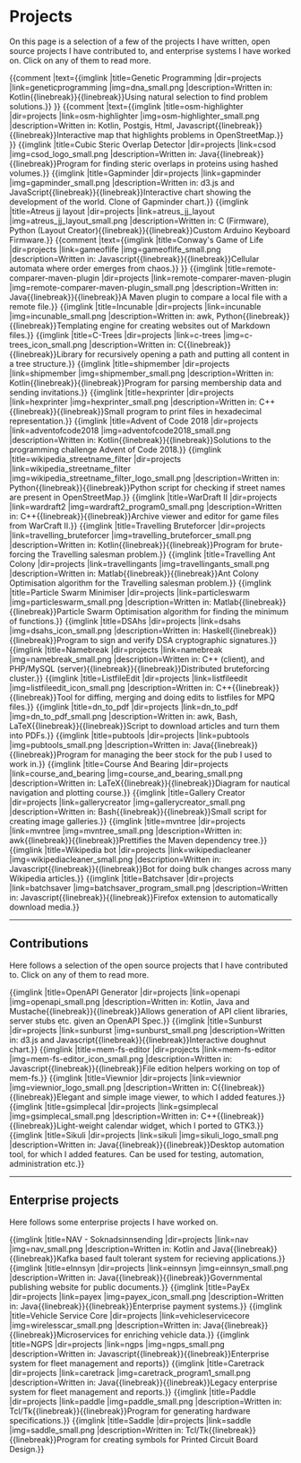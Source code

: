 # Projects

On this page is a selection of a few of the projects I have written, open source projects I have contributed to, and enterprise systems I have worked on. Click on any of them to read more.

{{comment |text={{imglink |title=Genetic Programming |dir=projects |link=geneticprogramming |img=dna_small.png |description=Written in: Kotlin{{linebreak}}{{linebreak}}Using natural selection to find problem solutions.}} }}
{{comment |text={{imglink |title=osm-highlighter |dir=projects |link=osm-highlighter |img=osm-highlighter_small.png |description=Written in: Kotlin, Postgis, Html, Javascript{{linebreak}}{{linebreak}}Interactive map that highlights problems in OpenStreetMap.}} }}
{{imglink |title=Cubic Steric Overlap Detector |dir=projects |link=csod |img=csod_logo_small.png |description=Written in: Java{{linebreak}}{{linebreak}}Program for finding steric overlaps in proteins using hashed volumes.}}
{{imglink |title=Gapminder |dir=projects |link=gapminder |img=gapminder_small.png |description=Written in: d3.js and JavaScript{{linebreak}}{{linebreak}}Interactive chart showing the development of the world. Clone of Gapminder chart.}}
{{imglink |title=Atreus jj layout |dir=projects |link=atreus_jj_layout |img=atreus_jj_layout_small.png |description=Written in: C (Firmware), Python (Layout Creator){{linebreak}}{{linebreak}}Custom Arduino Keyboard Firmware.}}
{{comment |text={{imglink |title=Conway's Game of Life |dir=projects |link=gameoflife |img=gameoflife_small.png |description=Written in: Javascript{{linebreak}}{{linebreak}}Cellular automata where order emerges from chaos.}} }}
{{imglink |title=remote-comparer-maven-plugin |dir=projects |link=remote-comparer-maven-plugin |img=remote-comparer-maven-plugin_small.png |description=Written in: Java{{linebreak}}{{linebreak}}A Maven plugin to compare a local file with a remote file.}}
{{imglink |title=Incunable |dir=projects |link=incunable |img=incunable_small.png |description=Written in: awk, Python{{linebreak}}{{linebreak}}Templating engine for creating websites out of Markdown files.}}
{{imglink |title=C-Trees |dir=projects |link=c-trees |img=c-trees_icon_small.png |description=Written in: C{{linebreak}}{{linebreak}}Library for recursively opening a path and putting all content in a tree structure.}}
{{imglink |title=shipmember |dir=projects |link=shipmember |img=shipmember_small.png |description=Written in: Kotlin{{linebreak}}{{linebreak}}Program for parsing membership data and sending invitations.}}
{{imglink |title=hexprinter |dir=projects |link=hexprinter |img=hexprinter_small.png |description=Written in: C++{{linebreak}}{{linebreak}}Small program to print files in hexadecimal representation.}}
{{imglink |title=Advent of Code 2018 |dir=projects |link=adventofcode2018 |img=adventofcode2018_small.png |description=Written in: Kotlin{{linebreak}}{{linebreak}}Solutions to the programming challenge Advent of Code 2018.}}
{{imglink |title=wikipedia_streetname_filter |dir=projects |link=wikipedia_streetname_filter |img=wikipedia_streetname_filter_logo_small.png |description=Written in: Python{{linebreak}}{{linebreak}}Python script for checking if street names are present in OpenStreetMap.}}
{{imglink |title=WarDraft II |dir=projects |link=wardraft2 |img=wardraft2_program0_small.png |description=Written in: C++{{linebreak}}{{linebreak}}Archive viewer and editor for game files from WarCraft II.}}
{{imglink |title=Travelling Bruteforcer |dir=projects |link=travelling_bruteforcer |img=travelling_bruteforcer_small.png |description=Written in: Kotlin{{linebreak}}{{linebreak}}Program for brute-forcing the Travelling salesman problem.}}
{{imglink |title=Travelling Ant Colony |dir=projects |link=travellingants |img=travellingants_small.png |description=Written in: Matlab{{linebreak}}{{linebreak}}Ant Colony Optimisation algorithm for the Travelling salesman problem.}}
{{imglink |title=Particle Swarm Minimiser |dir=projects |link=particleswarm |img=particleswarm_small.png |description=Written in: Matlab{{linebreak}}{{linebreak}}Particle Swarm Optimisation algorithm for finding the minimum of functions.}}
{{imglink |title=DSAhs |dir=projects |link=dsahs |img=dsahs_icon_small.png |description=Written in: Haskell{{linebreak}}{{linebreak}}Program to sign and verify DSA cryptographic signatures.}}
{{imglink |title=Namebreak |dir=projects |link=namebreak |img=namebreak_small.png |description=Written in: C++ (client), and PHP/MySQL (server){{linebreak}}{{linebreak}}Distributed bruteforcing cluster.}}
{{imglink |title=ListfileEdit |dir=projects |link=listfileedit |img=listfileedit_icon_small.png |description=Written in: C++{{linebreak}}{{linebreak}}Tool for diffing, merging and doing edits to listfiles for MPQ files.}}
{{imglink |title=dn_to_pdf |dir=projects |link=dn_to_pdf |img=dn_to_pdf_small.png |description=Written in: awk, Bash, LaTeX{{linebreak}}{{linebreak}}Script to download articles and turn them into PDFs.}}
{{imglink |title=pubtools |dir=projects |link=pubtools |img=pubtools_small.png |description=Written in: Java{{linebreak}}{{linebreak}}Program for managing the beer stock for the pub I used to work in.}}
{{imglink |title=Course And Bearing |dir=projects |link=course_and_bearing |img=course_and_bearing_small.png |description=Written in: LaTeX{{linebreak}}{{linebreak}}Diagram for nautical navigation and plotting course.}}
{{imglink |title=Gallery Creator |dir=projects |link=gallerycreator |img=gallerycreator_small.png |description=Written in: Bash{{linebreak}}{{linebreak}}Small script for creating image galleries.}}
{{imglink |title=mvntree |dir=projects |link=mvntree |img=mvntree_small.png |description=Written in: awk{{linebreak}}{{linebreak}}Prettifies the Maven dependency tree.}}
{{imglink |title=Wikipedia bot |dir=projects |link=wikipediacleaner |img=wikipediacleaner_small.png |description=Written in: Javascript{{linebreak}}{{linebreak}}Bot for doing bulk changes across many Wikipedia articles.}}
{{imglink |title=Batchsaver |dir=projects |link=batchsaver |img=batchsaver_program_small.png |description=Written in: Javascript{{linebreak}}{{linebreak}}Firefox extension to automatically download media.}}

---

## Contributions

Here follows a selection of the open source projects that I have contributed to. Click on any of them to read more.

{{imglink |title=OpenAPI Generator |dir=projects |link=openapi |img=openapi_small.png |description=Written in: Kotlin, Java and Mustache{{linebreak}}{{linebreak}}Allows generation of API client libraries, server stubs etc. given an OpenAPI Spec.}}
{{imglink |title=Sunburst |dir=projects |link=sunburst |img=sunburst_small.png |description=Written in: d3.js and Javascript{{linebreak}}{{linebreak}}Interactive doughnut chart.}}
{{imglink |title=mem-fs-editor |dir=projects |link=mem-fs-editor |img=mem-fs-editor_icon_small.png |description=Written in: Javascript{{linebreak}}{{linebreak}}File edition helpers working on top of mem-fs.}}
{{imglink |title=Viewnior |dir=projects |link=viewnior |img=viewnior_logo_small.png |description=Written in: C{{linebreak}}{{linebreak}}Elegant and simple image viewer, to which I added features.}}
{{imglink |title=gsimplecal |dir=projects |link=gsimplecal |img=gsimplecal_small.png |description=Written in: C++{{linebreak}}{{linebreak}}Light-weight calendar widget, which I ported to GTK3.}}
{{imglink |title=Sikuli |dir=projects |link=sikuli |img=sikuli_logo_small.png |description=Written in: Java{{linebreak}}{{linebreak}}Desktop automation tool, for which I added features. Can be used for testing, automation, administration etc.}}

---

## Enterprise projects
Here follows some enterprise projects I have worked on.

{{imglink |title=NAV - Soknadsinnsending |dir=projects |link=nav |img=nav_small.png |description=Written in: Kotlin and Java{{linebreak}}{{linebreak}}Kafka based fault tolerant system for recieving applications.}}
{{imglink |title=eInnsyn |dir=projects |link=einnsyn |img=einnsyn_small.png |description=Written in: Java{{linebreak}}{{linebreak}}Governmental publishing website for public documents.}}
{{imglink |title=PayEx |dir=projects |link=payex |img=payex_icon_small.png |description=Written in: Java{{linebreak}}{{linebreak}}Enterprise payment systems.}}
{{imglink |title=Vehicle Service Core |dir=projects |link=vehicleservicecore |img=wirelesscar_small.png |description=Written in: Java{{linebreak}}{{linebreak}}Microservices for enriching vehicle data.}}
{{imglink |title=NGPS |dir=projects |link=ngps |img=ngps_small.png |description=Written in: Javascript{{linebreak}}{{linebreak}}Enterprise system for fleet management and reports}}
{{imglink |title=Caretrack |dir=projects |link=caretrack |img=caretrack_program1_small.png |description=Written in: Java{{linebreak}}{{linebreak}}Legacy enterprise system for fleet management and reports.}}
{{imglink |title=Paddle |dir=projects |link=paddle |img=paddle_small.png |description=Written in: Tcl/Tk{{linebreak}}{{linebreak}}Program for generating hardware specifications.}}
{{imglink |title=Saddle |dir=projects |link=saddle |img=saddle_small.png |description=Written in: Tcl/Tk{{linebreak}}{{linebreak}}Program for creating symbols for Printed Circuit Board Design.}}
